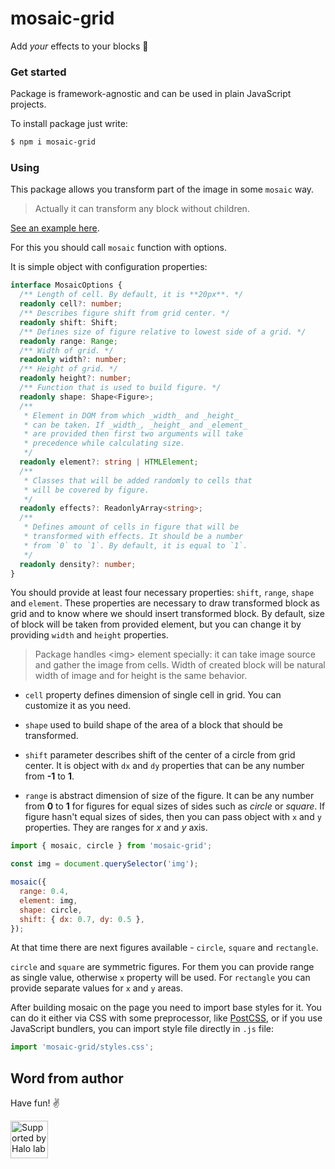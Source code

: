 # mosaic-grid

Add _your_ effects to your blocks 👾

### Get started

Package is framework-agnostic and can be used in plain JavaScript projects.

To install package just write:

```sh
$ npm i mosaic-grid
```

### Using

This package allows you transform part of the image in some `mosaic` way.

> Actually it can transform any block without children.

[See an example here](https://codesandbox.io/s/mosaic-grid-example-m2cjr).

For this you should call `mosaic` function with options.

It is simple object with configuration properties:

```ts
interface MosaicOptions {
  /** Length of cell. By default, it is **20px**. */
  readonly cell?: number;
  /** Describes figure shift from grid center. */
  readonly shift: Shift;
  /** Defines size of figure relative to lowest side of a grid. */
  readonly range: Range;
  /** Width of grid. */
  readonly width?: number;
  /** Height of grid. */
  readonly height?: number;
  /** Function that is used to build figure. */
  readonly shape: Shape<Figure>;
  /**
   * Element in DOM from which _width_ and _height_
   * can be taken. If _width_, _height_ and _element_
   * are provided then first two arguments will take
   * precedence while calculating size.
   */
  readonly element?: string | HTMLElement;
  /**
   * Classes that will be added randomly to cells that
   * will be covered by figure.
   */
  readonly effects?: ReadonlyArray<string>;
  /**
   * Defines amount of cells in figure that will be
   * transformed with effects. It should be a number
   * from `0` to `1`. By default, it is equal to `1`.
   */
  readonly density?: number;
}
```

You should provide at least four necessary properties: `shift`, `range`, `shape` and `element`. These properties are necessary to draw transformed block as grid and to know where we should insert transformed block. By default, size of block will be taken from provided element, but you can change it by providing `width` and `height` properties.

> Package handles \<img> element specially: it can take image source and gather the image from cells. Width of created block will be natural width of image and for height is the same behavior.

- `cell` property defines dimension of single cell in grid. You can customize it as you need.

- `shape` used to build shape of the area of a block that should be transformed.

- `shift` parameter describes shift of the center of a circle from grid center. It is object with `dx` and `dy` properties that can be any number from **-1** to **1**.
- `range` is abstract dimension of size of the figure. It can be any number from **0** to **1** for figures for equal sizes of sides such as _circle_ or _square_. If figure hasn't equal sizes of sides, then you can pass object with `x` and `y` properties. They are ranges for _x_ and _y_ axis.

```js
import { mosaic, circle } from 'mosaic-grid';

const img = document.querySelector('img');

mosaic({
  range: 0.4,
  element: img,
  shape: circle,
  shift: { dx: 0.7, dy: 0.5 },
});
```

At that time there are next figures available - `circle`, `square` and `rectangle`.

`circle` and `square` are symmetric figures. For them you can provide range as single value, otherwise `x` property will be used. For `rectangle` you can provide separate values for `x` and `y` areas.

After building mosaic on the page you need to import base styles for it. You can do it either via CSS with some preprocessor, like [PostCSS](https://postcss.org/), or if you use JavaScript bundlers, you can import style file directly in `.js` file:

```js
import 'mosaic-grid/styles.css';
```

## Word from author

Have fun! ✌️

<a href="https://www.halo-lab.com/?utm_source=github">
  <img src="https://dgestran.sirv.com/Images/supported-by-halolab.png" alt="Supported by Halo lab" height="60">
</a>
